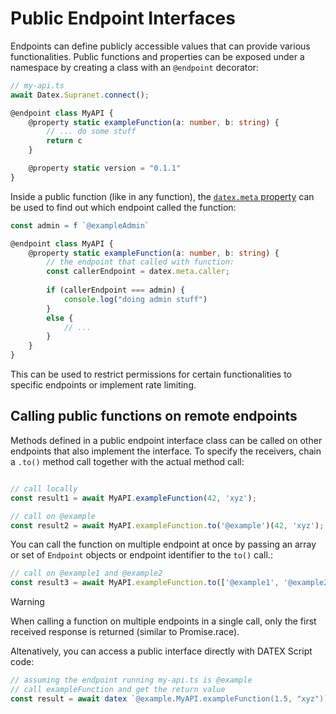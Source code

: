 # Public Endpoint Interfaces

Endpoints can define publicly accessible values that can provide various functionalities.
Public functions and properties can be exposed under a namespace by creating a class with an `@endpoint` decorator:

```ts
// my-api.ts
await Datex.Supranet.connect();

@endpoint class MyAPI {
    @property static exampleFunction(a: number, b: string) {
        // ... do some stuff
        return c
    }

    @property static version = "0.1.1"
}
```


Inside a public function (like in any function), the [`datex.meta` property](./08%20The%20DATEX%20API.md) can be used
to find out which endpoint called the function:

```ts
const admin = f `@exampleAdmin`

@endpoint class MyAPI {
    @property static exampleFunction(a: number, b: string) {
        // the endpoint that called with function:
        const callerEndpoint = datex.meta.caller;
        
        if (callerEndpoint === admin) {
            console.log("doing admin stuff")
        }
        else {
            // ...
        }
    }
}
```

This can be used to restrict permissions for certain functionalities to specific endpoints or implement rate limiting.



## Calling public functions on remote endpoints

Methods defined in a public endpoint interface class can be called on other endpoints that also implement
the interface. 
To specify the receivers, chain a `.to()` method call together with the actual method call:

```ts

// call locally
const result1 = await MyAPI.exampleFunction(42, 'xyz');

// call on @example
const result2 = await MyAPI.exampleFunction.to('@example')(42, 'xyz');
```

You can call the function on multiple endpoint at once by passing an array or set of `Endpoint` objects
or endpoint identifier to the `to()` call.:

```ts
// call on @example1 and @example2
const result3 = await MyAPI.exampleFunction.to(['@example1', '@example2'])(42, 'xyz');
```


> [!WARNING]
> When calling a function on multiple endpoints in a single call,
> only the first received response is returned (similar to Promise.race).


Altenatively, you can access a public interface directly with DATEX Script code:

```ts
// assuming the endpoint running my-api.ts is @example
// call exampleFunction and get the return value
const result = await datex `@example.MyAPI.exampleFunction(1.5, "xyz")`
```
